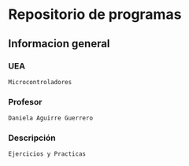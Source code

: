 # Repositorio de programas

## Informacion general

### UEA

    Microcontroladores

### Profesor

    Daniela Aguirre Guerrero

### Descripción

    Ejercicios y Practicas
